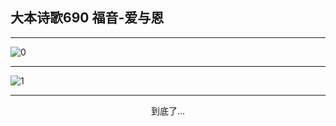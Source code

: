 
## 大本诗歌690 福音-爱与恩
        
<div id="aplayer0"></div>

---

<img alt="0" data-original="https://cdn.jsdelivr.net/gh/k34869/shi/data/d0685/0">

---

<img alt="1" data-original="https://cdn.jsdelivr.net/gh/k34869/shi/data/d0685/1">

---

<p style="text-align: center">到底了...</p>

<script src="/js/dist-view.js"></script>

<script>
MAIN.id = 'd0685';
        
const ap0 = new APlayer({
    container: document.getElementById('aplayer0'),
    volume: 1,
    loop: 'none',
    preload: 'none',
    audio: [{
        name: '大本诗歌690.mp3',
        artist: '大本诗歌',
        url: 'https://res.wx.qq.com/voice/getvoice?mediaid=MzI0NTk3MDM5M18yMjQ3NDk2MjY4',
        cover: '/favicon'
    }]
});
</script>
